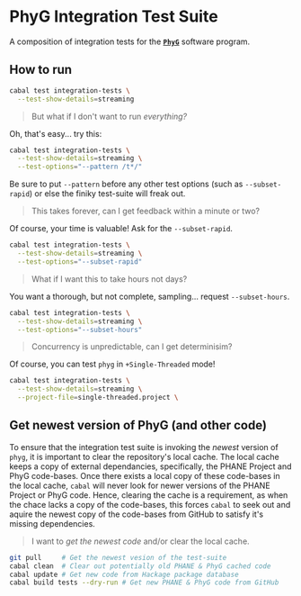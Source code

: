 PhyG Integration Test Suite
===========================

A composition of integration tests for the [**`PhyG`**][GitHub-PhyG] software program.


## How to run

```bash
cabal test integration-tests \
  --test-show-details=streaming
```

> But what if I don't want to run *everything?*

Oh, that's easy... try this:

```bash
cabal test integration-tests \
  --test-show-details=streaming \
  --test-options="--pattern /t*/"
```

Be sure to put `--pattern` before any other test options (such as `--subset-rapid`) or else the finiky test-suite will freak out.

> This takes forever, can I get feedback within a minute or two? 

Of course, your time is valuable! Ask for the `--subset-rapid`.

```bash
cabal test integration-tests \
  --test-show-details=streaming \
  --test-options="--subset-rapid"
```

> What if I want this to take hours not days?

You want a thorough, but not complete, sampling... request `--subset-hours`.

```bash
cabal test integration-tests \
  --test-show-details=streaming \
  --test-options="--subset-hours"
```

> Concurrency is unpredictable, can I get determinisim?

Of course, you can test `phyg` in `+Single-Threaded` mode!

```bash
cabal test integration-tests \
  --test-show-details=streaming \
  --project-file=single-threaded.project \
```

## Get newest version of PhyG (and other code)

To ensure that the integration test suite is invoking the *newest* version of `phyg`, it is important to clear the repository's local cache.
The local cache keeps a copy of external dependancies, specifically, the PHANE Project and PhyG code-bases.
Once there exists a local copy of these code-bases in the local cache, `cabal` will never look for newer versions of the PHANE Project or PhyG code.
Hence, clearing the cache is a requirement, as when the chace lacks a copy of the code-bases, this forces `cabal` to seek out and aquire the newest copy of the code-bases from GitHub to satisfy it's missing dependencies.

> I want to *get the newest code* and/or clear the local cache.

```bash
git pull     # Get the newest vesion of the test-suite
cabal clean  # Clear out potentially old PHANE & PhyG cached code
cabal update # Get new code from Hackage package database
cabal build tests --dry-run # Get new PHANE & PhyG code from GitHub
```

[GitHub-PhyG]: https://github.com/AMNH/PhyG#readme
